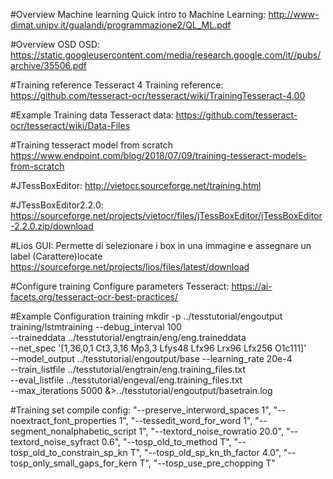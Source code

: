 #Overview Machine learning
Quick intro to Machine Learning: http://www-dimat.unipv.it/gualandi/programmazione2/QL_ML.pdf

#Overview OSD
OSD: https://static.googleusercontent.com/media/research.google.com/it//pubs/archive/35506.pdf

#Training reference Tesseract 4
Training reference: https://github.com/tesseract-ocr/tesseract/wiki/TrainingTesseract-4.00

#Example Training data
Tesseract data: https://github.com/tesseract-ocr/tesseract/wiki/Data-Files

#Training tesseract model from scratch
https://www.endpoint.com/blog/2018/07/09/training-tesseract-models-from-scratch

#JTessBoxEditor:
http://vietocr.sourceforge.net/training.html

#JTessBoxEditor2.2.0:
https://sourceforge.net/projects/vietocr/files/jTessBoxEditor/jTessBoxEditor-2.2.0.zip/download

#Lios GUI: Permette di selezionare i box in una immagine e assegnare un label (Carattere)locate
https://sourceforge.net/projects/lios/files/latest/download

#Configure training
Configure parameters Tesseract: https://ai-facets.org/tesseract-ocr-best-practices/


#Example Configuration training
mkdir -p ../tesstutorial/engoutput
training/lstmtraining --debug_interval 100 \
  --traineddata ../tesstutorial/engtrain/eng/eng.traineddata \
  --net_spec '[1,36,0,1 Ct3,3,16 Mp3,3 Lfys48 Lfx96 Lrx96 Lfx256 O1c111]' \
  --model_output ../tesstutorial/engoutput/base --learning_rate 20e-4 \
  --train_listfile ../tesstutorial/engtrain/eng.training_files.txt \
  --eval_listfile ../tesstutorial/engeval/eng.training_files.txt \
  --max_iterations 5000 &>../tesstutorial/engoutput/basetrain.log

#Training set compile config:
    "--preserve_interword_spaces 1",
    "--noextract_font_properties 1",
    "--tessedit_word_for_word 1",
    "--segment_nonalphabetic_script 1",
    "--textord_noise_rowratio 20.0",
    "--textord_noise_syfract 0.6",
    "--tosp_old_to_method T",
    "--tosp_old_to_constrain_sp_kn T",
    "--tosp_old_sp_kn_th_factor 4.0",
    "--tosp_only_small_gaps_for_kern T",
    "--tosp_use_pre_chopping T"


